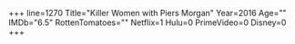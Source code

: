 +++
line=1270
Title="Killer Women with Piers Morgan"
Year=2016
Age=""
IMDb="6.5"
RottenTomatoes=""
Netflix=1
Hulu=0
PrimeVideo=0
Disney=0
+++

